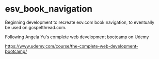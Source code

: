 # esv_book_navigation
Beginning development to recreate esv.com book navigation, to eventually be used on gospelthread.com.

Following Angela Yu's complete web development bootcamp on Udemy 

https://www.udemy.com/course/the-complete-web-development-bootcamp/
